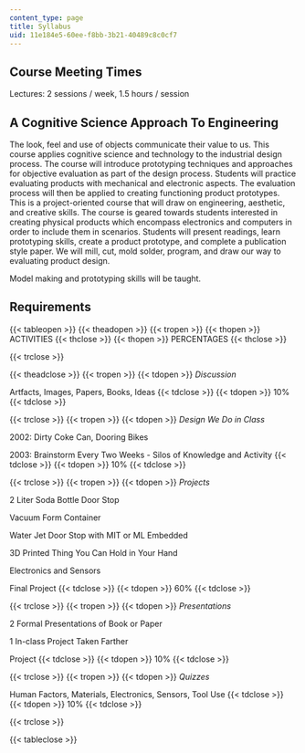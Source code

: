 ```yaml
---
content_type: page
title: Syllabus
uid: 11e184e5-60ee-f8bb-3b21-40489c8c0cf7
---
```


Course Meeting Times
--------------------

Lectures: 2 sessions / week, 1.5 hours / session

A Cognitive Science Approach To Engineering
-------------------------------------------

The look, feel and use of objects communicate their value to us. This course applies cognitive science and technology to the industrial design process. The course will introduce prototyping techniques and approaches for objective evaluation as part of the design process. Students will practice evaluating products with mechanical and electronic aspects. The evaluation process will then be applied to creating functioning product prototypes. This is a project-oriented course that will draw on engineering, aesthetic, and creative skills. The course is geared towards students interested in creating physical products which encompass electronics and computers in order to include them in scenarios. Students will present readings, learn prototyping skills, create a product prototype, and complete a publication style paper. We will mill, cut, mold solder, program, and draw our way to evaluating product design.

Model making and prototyping skills will be taught.

Requirements
------------

{{< tableopen >}}
{{< theadopen >}}
{{< tropen >}}
{{< thopen >}}
ACTIVITIES
{{< thclose >}}
{{< thopen >}}
PERCENTAGES
{{< thclose >}}

{{< trclose >}}

{{< theadclose >}}
{{< tropen >}}
{{< tdopen >}}
_Discussion_  
  
Artfacts, Images, Papers, Books, Ideas
{{< tdclose >}}
{{< tdopen >}}
10%
{{< tdclose >}}

{{< trclose >}}
{{< tropen >}}
{{< tdopen >}}
_Design We Do in Class_  
  
2002: Dirty Coke Can, Dooring Bikes  
  
2003: Brainstorm Every Two Weeks - Silos of Knowledge and Activity
{{< tdclose >}}
{{< tdopen >}}
10%
{{< tdclose >}}

{{< trclose >}}
{{< tropen >}}
{{< tdopen >}}
_Projects_  
  
2 Liter Soda Bottle Door Stop  
  
Vacuum Form Container  
  
Water Jet Door Stop with MIT or ML Embedded  
  
3D Printed Thing You Can Hold in Your Hand  
  
Electronics and Sensors  
  
Final Project
{{< tdclose >}}
{{< tdopen >}}
60%
{{< tdclose >}}

{{< trclose >}}
{{< tropen >}}
{{< tdopen >}}
_Presentations_  
  
2 Formal Presentations of Book or Paper  
  
1 In-class Project Taken Farther  
  
Project
{{< tdclose >}}
{{< tdopen >}}
10%
{{< tdclose >}}

{{< trclose >}}
{{< tropen >}}
{{< tdopen >}}
_Quizzes_  
  
Human Factors, Materials, Electronics, Sensors, Tool Use
{{< tdclose >}}
{{< tdopen >}}
10%
{{< tdclose >}}

{{< trclose >}}

{{< tableclose >}}